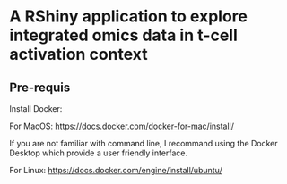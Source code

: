# A RShiny application to explore integrated omics data in t-cell activation context

## Pre-requis

Install Docker:

For MacOS: https://docs.docker.com/docker-for-mac/install/

If you are not familiar with command line, I recommand using the Docker Desktop which provide a user friendly interface.

For Linux: https://docs.docker.com/engine/install/ubuntu/




